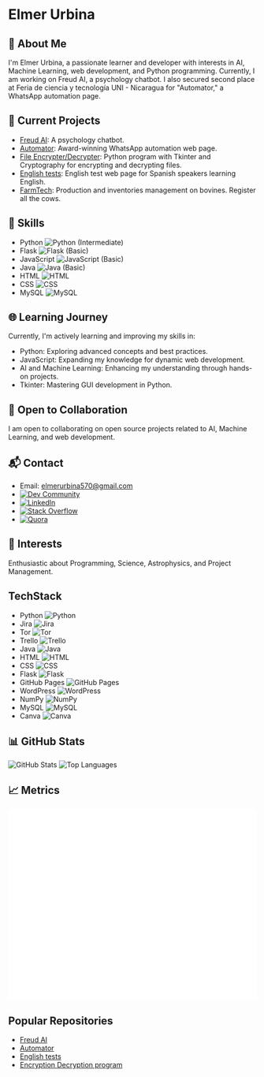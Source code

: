 # Elmer Urbina

## 💫 About Me

I'm Elmer Urbina, a passionate learner and developer with interests in AI, Machine Learning, web development, and Python programming. Currently, I am working on Freud AI, a psychology chatbot. I also secured second place at Feria de ciencia y tecnología UNI - Nicaragua for "Automator," a WhatsApp automation page.

## 🚀 Current Projects

- [Freud AI](https://github.com/elmerurbina/freud-ai): A psychology chatbot.
- [Automator](https://github.com/elmerurbina/automator): Award-winning WhatsApp automation web page.
- [File Encrypter/Decrypter](https://github.com/elmerurbina/enc): Python program with Tkinter and Cryptography for encrypting and decrypting files.
- [English tests](https://github.com/elmerurbina/english): English test web page for Spanish speakers learning English.
- [FarmTech](https://github.com/farmtech24/farmtech): Production and inventories management on bovines. Register all the cows.

## 🔧 Skills

- Python ![Python](https://img.icons8.com/color/48/000000/python.png) (Intermediate)
- Flask ![Flask](https://img.icons8.com/color/48/000000/flask.png) (Basic)
- JavaScript ![JavaScript](https://img.icons8.com/color/48/000000/javascript.png) (Basic)
- Java ![Java](https://img.icons8.com/color/48/000000/java-coffee-cup-logo.png) (Basic)
- HTML ![HTML](https://img.icons8.com/color/48/000000/html-5.png)
- CSS ![CSS](https://img.icons8.com/color/48/000000/css3.png)
- MySQL ![MySQL](https://img.icons8.com/fluency/48/000000/mysql-logo.png)
  
## 🌐 Learning Journey

Currently, I'm actively learning and improving my skills in:

- Python: Exploring advanced concepts and best practices.
- JavaScript: Expanding my knowledge for dynamic web development.
- AI and Machine Learning: Enhancing my understanding through hands-on projects.
- Tkinter: Mastering GUI development in Python.

## 🌟 Open to Collaboration

I am open to collaborating on open source projects related to AI, Machine Learning, and web development.

## 📬 Contact

- Email: elmerurbina570@gmail.com
- [![Dev Community](https://img.icons8.com/color/48/000000/dev.png)](https://dev.to/elmerurbina)
- [![LinkedIn](https://img.icons8.com/color/48/000000/linkedin.png)](https://www.linkedin.com/in/elmer-urbina-meneses-290a3b208?utm_source=share&utm_campaign=share_via&utm_content=profile&utm_medium=android_app)
- [![Stack Overflow](https://img.icons8.com/color/48/000000/stackoverflow.png)](https://stackoverflow.com/users/22451823/elmer-urbina-meneses?tab=profile)
- [![Quora](https://img.icons8.com/fluency/48/000000/quora.png)](https://www.quora.com/profile/Elmer-Urbina-Meneses)

## 🌈 Interests

Enthusiastic about Programming, Science, Astrophysics, and Project Management.

## TechStack

- Python ![Python](https://img.icons8.com/color/48/000000/python.png)
- Jira ![Jira](https://img.icons8.com/color/48/000000/jira.png)
- Tor ![Tor](https://img.icons8.com/ios-filled/50/000000/tor-browser.png)
- Trello ![Trello](https://img.icons8.com/color/48/000000/trello.png)
- Java ![Java](https://img.icons8.com/color/48/000000/java-coffee-cup-logo.png)
- HTML ![HTML](https://img.icons8.com/color/48/000000/html-5.png)
- CSS ![CSS](https://img.icons8.com/color/48/000000/css3.png)
- Flask ![Flask](https://img.icons8.com/color/48/000000/flask.png)
- GitHub Pages ![GitHub Pages](https://img.icons8.com/ios-filled/50/000000/github.png)
- WordPress ![WordPress](https://img.icons8.com/color/48/000000/wordpress.png)
- NumPy ![NumPy](https://img.icons8.com/ios-filled/50/000000/numpy.png)
- MySQL ![MySQL](https://img.icons8.com/fluency/48/000000/mysql-logo.png)
- Canva ![Canva](https://img.icons8.com/fluency/48/000000/canva.png)

## 📊 GitHub Stats

![GitHub Stats](https://github-readme-stats.vercel.app/api?username=elmerurbina&show_icons=true&exclude_repos=freud-ai,automator,english,farmtech,freud.ia,enc,elmer-portfolio,translator-ai)
![Top Languages](https://github-readme-stats.vercel.app/api/top-langs/?username=elmerurbina&layout=compact)

## 📈 Metrics

![Metrics](https://github.com/elmerurbina/elmerurbina/blob/main/github-metrics.svg)

## Popular Repositories

- [Freud AI](https://github.com/elmerurbina/freud-ai)
- [Automator](https://github.com/elmerurbina/automator)
- [English tests](https://github.com/elmerurbina/english)
- [Encryption Decryption program](https://github.com/elmerurbina/enc)
